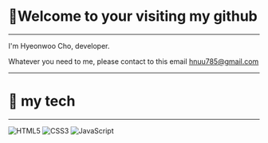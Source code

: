 # 🌆Welcome to your visiting my github

---

I'm Hyeonwoo Cho, developer.


Whatever you need to me, please contact to this email <hnuu785@gmail.com>

---

# 🦍 my tech

---

![HTML5](https://img.shields.io/badge/html5-%23E34F26.svg?style=for-the-badge&logo=html5&logoColor=white)
![CSS3](https://img.shields.io/badge/css3-%231572B6.svg?style=for-the-badge&logo=css3&logoColor=white)
![JavaScript](https://img.shields.io/badge/javascript-%23323330.svg?style=for-the-badge&logo=javascript&logoColor=%23F7DF1E)
